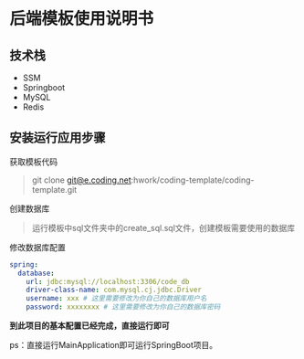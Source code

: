 # 后端模板使用说明书

## 技术栈

- SSM
- Springboot
- MySQL
- Redis

## 安装运行应用步骤

获取模板代码

> git clone git@e.coding.net:hwork/coding-template/coding-template.git

创建数据库

> 运行模板中sql文件夹中的create_sql.sql文件，创建模板需要使用的数据库

修改数据库配置

```application.yml
spring:
  database:
    url: jdbc:mysql://localhost:3306/code_db
    driver-class-name: com.mysql.cj.jdbc.Driver
    username: xxx # 这里需要修改为你自己的数据库用户名
    password: xxxxxxxx # 这里需要修改为你自己的数据库密码
```

**到此项目的基本配置已经完成，直接运行即可**

ps：直接运行MainApplication即可运行SpringBoot项目。